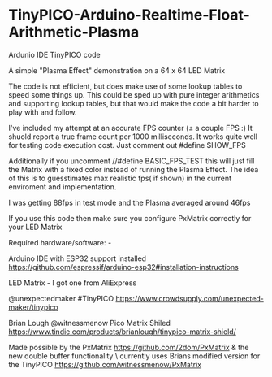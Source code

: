 # TinyPICO-Arduino-Realtime-Float-Arithmetic-Plasma
Ardunio IDE TinyPICO code

A simple "Plasma Effect" demonstration on a 64 x 64 LED Matrix

The code is not efficient, but does make use of some lookup tables to speed some things up.
This could be sped up with pure integer arithmetics and supporting lookup tables, but that would make the code a bit harder to play with and follow.

I've included my attempt at an accurate FPS counter (± a couple FPS :)
It shuold report a true frame count per 1000 milliseconds. It works quite well for testing code execution cost.
Just comment out #define SHOW_FPS

Additionally if you uncomment //#define BASIC_FPS_TEST this will just fill the Matrix with a fixed color instead of running the Plasma Effect. The idea of this is to guesstimates max realistic fps( if shown) in the current enviroment and implementation.

I was getting 88fps in test mode and the Plasma averaged around 46fps

If you use this code then make sure you configure PxMatrix correctly for your LED Matrix

Required hardware/software: -

Arduino IDE with ESP32 support installed https://github.com/espressif/arduino-esp32#installation-instructions

LED Matrix - I got one from AliExpress

@unexpectedmaker #TinyPICO https://www.crowdsupply.com/unexpected-maker/tinypico

Brian Lough @witnessmenow Pico Matrix Shiled https://www.tindie.com/products/brianlough/tinypico-matrix-shield/

Made possible by the PxMatrix https://github.com/2dom/PxMatrix & the new double buffer functionality
  \ 
    currently uses Brians modified version for the TinyPICO https://github.com/witnessmenow/PxMatrix
